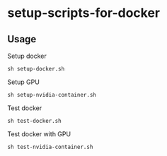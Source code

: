 # setup-scripts-for-docker

## Usage

Setup docker
``` Shell
sh setup-docker.sh
```
Setup GPU
``` Shell
sh setup-nvidia-container.sh
```
Test docker
``` Shell
sh test-docker.sh
```
Test docker with GPU
``` Shell
sh test-nvidia-container.sh
```
